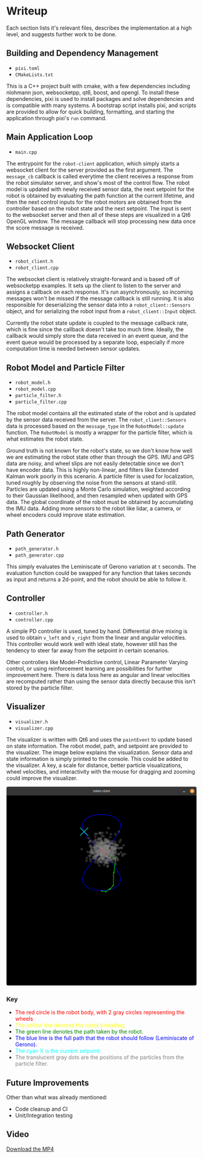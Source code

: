 # Writeup

Each section lists it's relevant files, describes the implementation at a high level, and suggests further work to be done.

## Building and Dependency Management

- `pixi.toml`
- `CMakeLists.txt`

This is a C++ project built with cmake, with a few dependencies including nlohmann json, websocketpp, qt6, boost, and opengl. To install these dependencies, pixi is used to install packages and solve dependencies and is compatible with many systems. A bootstrap script installs pixi, and scripts are provided to allow for quick building, formatting, and starting the application through pixi's `run` command.

## Main Application Loop

- `main.cpp`

The entrypoint for the `robot-client` application, which simply starts a websocket client for the server provided as the first argument. The `message_cb` callback is called everytime the client receives a response from the robot simulator server, and show's most of the control flow. The robot model is updated with newly received sensor data, the next setpoint for the robot is obtained by evaluating the path function at the current lifetime, and then the next control inputs for the robot motors are obtained from the controller based on the robot state and the next setpoint. The input is sent to the websocket server and then all of these steps are visualized in a Qt6 OpenGL window. The message callback will stop processing new data once the score message is received.

## Websocket Client

- `robot_client.h`
- `robot_client.cpp`

The websocket client is relatively straight-forward and is based off of websocketpp examples. It sets up the client to listen to the server and assigns a callback on each response. It's run asynchronously, so incoming messages won't be missed if the message callback is still running. It is also responsible for deserializing the sensor data into a `robot_client::Sensors` object, and for serializing the robot input from a `robot_client::Input` object.

Currently the robot state update is coupled to the message callback rate, which is fine since the callback doesn't take too much time. Ideally, the callback would simply store the data received in an event queue, and the event queue would be processed by a separate loop, especially if more computation time is needed between sensor updates.

## Robot Model and Particle Filter

- `robot_model.h`
- `robot_model.cpp`
- `particle_filter.h`
- `particle_filter.cpp`

The robot model contains all the estimated state of the robot and is updated by the sensor data received from the server. The `robot_client::Sensors` data is processed based on the `message_type` in the `RobotModel::update` function. The `RobotModel` is mostly a wrapper for the particle filter, which is what estimates the robot state.

Ground truth is not known for the robot's state, so we don't know how well we are estimating the robot state other than through the GPS. IMU and GPS data are noisy, and wheel slips are not easily detectable since we don't have encoder data. This is highly non-linear, and filters like Extended Kalman work poorly in this scenario. A particle filter is used for localization, tuned roughly by observing the noise from the sensors at stand-still. Particles are updated using a Monte Carlo simulation, weighted according to their Gaussian likelihood, and then resampled when updated with GPS data. The global coordinate of the robot must be obtained by accumulating the IMU data. Adding more sensors to the robot like lidar, a camera, or wheel encoders could improve state estimation.

## Path Generator

- `path_generator.h`
- `path_generator.cpp`

This simply evaluates the Leminiscate of Gerono variation at `t` seconds. The evaluation function could be swapped for any function that takes seconds as input and returns a 2d-point, and the robot should be able to follow it.

## Controller

- `controller.h`
- `controller.cpp`

A simple PD controller is used, tuned by hand. Differential drive mixing is used to obtain `v_left` and `v_right` from the linear and angular velocities. This controller would work well with ideal state, however still has the tendency to steer far away from the setpoint in certain scenarios.

Other controllers like Model-Predictive control, Linear Parameter Varying control, or using reinforcement learning are possibilities for further improvement here. There is data loss here as angular and linear velocities are recomputed rather than using the sensor data directly because this isn't stored by the particle filter.

## Visualizer

- `visualizer.h`
- `visualizer.cpp`

The visualizer is written with Qt6 and uses the `paintEvent` to update based on state information. The robot model, path, and setpoint are provided to the visualizer. The image below explains the visualization. Sensor data and state information is simply printed to the console. This could be added to the visualizer. A key, a scale for distance, better particle visualizations, wheel velocities, and interactivity with the mouse for dragging and zooming could improve the visualizer.

![The robot-client visualizer](img/visualizer.png)

### Key

- <font color="red">The red circle is the robot body, with 2 gray circles representing the wheels</font>
- <font color="yellow">The yellow line denotes the robot's heading.</font>
- <font color="green"> The green line denotes the path taken by the robot.</font>
- <font color="blue">The blue line is the full path that the robot should follow (Leminiscate of Gerono).</font>
- <font color="cyan">The cyan X is the current setpoint.</font>
- <font color="gray">The translucent gray dots are the positions of the particles from the particle filter.</font>

## Future Improvements

Other than what was already mentioned:

* Code cleanup and CI
* Unit/Integration testing

## Video

[Download the MP4](https://github.com/Shtaiven/monumental-interview/raw/main/img/robot-client.mp4)
